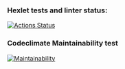 ### Hexlet tests and linter status:
[![Actions Status](https://github.com/Californium251/frontend-project-lvl2/workflows/hexlet-check/badge.svg)](https://github.com/Californium251/frontend-project-lvl2/actions)

### Codeclimate Maintainability test
[![Maintainability](https://api.codeclimate.com/v1/badges/86c0448773e9c49e9f92/maintainability)](https://codeclimate.com/github/Californium251/frontend-project-lvl2/maintainability)